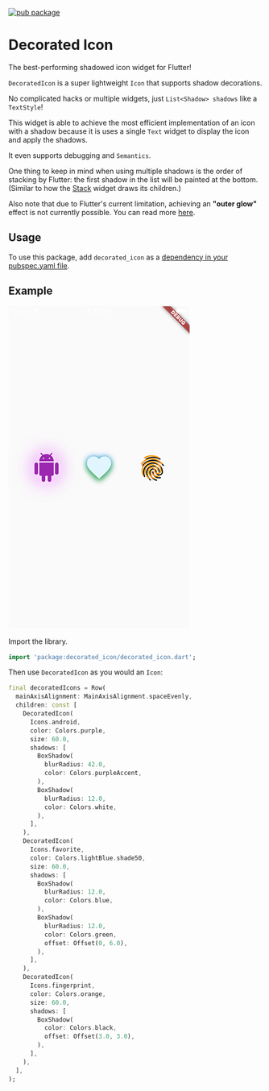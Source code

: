 [![pub package](https://img.shields.io/pub/v/decorated_icon.svg)](https://pub.dev/packages/decorated_icon)

# Decorated Icon
The best-performing shadowed icon widget for Flutter!

`DecoratedIcon` is a super lightweight `Icon` that supports shadow decorations.

No complicated hacks or multiple widgets, just `List<Shadow> shadows` like a `TextStyle`!

This widget is able to achieve the most efficient implementation of an icon with a shadow because it is uses a single `Text` widget to display the icon and apply the shadows.

It even supports debugging and `Semantics`.

One thing to keep in mind when using multiple shadows is the order of stacking by Flutter: the first shadow in the list will be painted at the bottom. (Similar to how the [Stack](https://api.flutter.dev/flutter/widgets/Stack-class.html) widget draws its children.)

Also note that due to Flutter's current limitation, achieving an **"outer glow"** effect is not currently possible. You can read more [here](https://github.com/flutter/flutter/issues/65763).


## Usage
To use this package, add `decorated_icon` as a [dependency in your pubspec.yaml file](https://flutter.io/using-packages/).

## Example
![snapshot](example/assets/images/snapshot.png)

Import the library.

``` dart
import 'package:decorated_icon/decorated_icon.dart';
```

Then use `DecoratedIcon` as you would an `Icon`:
```dart
final decoratedIcons = Row(
  mainAxisAlignment: MainAxisAlignment.spaceEvenly,
  children: const [
    DecoratedIcon(
      Icons.android,
      color: Colors.purple,
      size: 60.0,
      shadows: [
        BoxShadow(
          blurRadius: 42.0,
          color: Colors.purpleAccent,
        ),
        BoxShadow(
          blurRadius: 12.0,
          color: Colors.white,
        ),
      ],
    ),
    DecoratedIcon(
      Icons.favorite,
      color: Colors.lightBlue.shade50,
      size: 60.0,
      shadows: [
        BoxShadow(
          blurRadius: 12.0,
          color: Colors.blue,
        ),
        BoxShadow(
          blurRadius: 12.0,
          color: Colors.green,
          offset: Offset(0, 6.0),
        ),
      ],
    ),
    DecoratedIcon(
      Icons.fingerprint,
      color: Colors.orange,
      size: 60.0,
      shadows: [
        BoxShadow(
          color: Colors.black,
          offset: Offset(3.0, 3.0),
        ),
      ],
    ),
  ],
);
```
